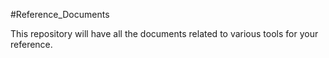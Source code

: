 #Reference_Documents

This repository will have all the documents related to various tools for your reference.
